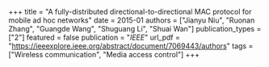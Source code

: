 +++
title = "A fully-distributed directional-to-directional MAC protocol for mobile ad hoc networks"
date = 2015-01
authors = ["Jianyu Niu", "Ruonan Zhang", "Guangde Wang", "Shuguang Li", "Shuai Wan"]
publication_types = ["2"]
featured = false
publication = "*IEEE*"
url_pdf = "https://ieeexplore.ieee.org/abstract/document/7069443/authors"
tags = ["Wireless communication", "Media access control"]
+++

